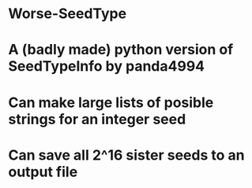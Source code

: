 # Worse-SeedType
# A (badly made) python version of SeedTypeInfo by panda4994
# Can make large lists of posible strings for an integer seed
# Can save all 2^16 sister seeds to an output file
